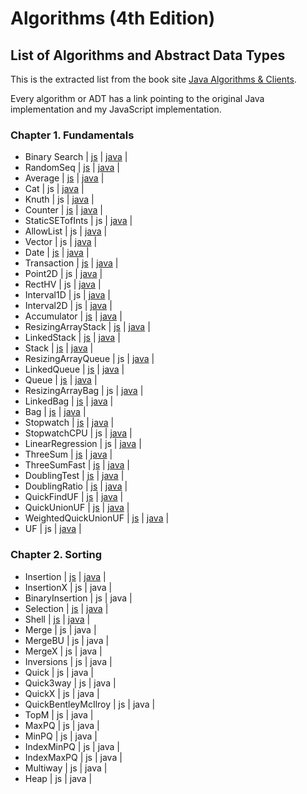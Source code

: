 # Algorithms (4th Edition)

## List of Algorithms and Abstract Data Types

This is the extracted list from the book site [Java Algorithms & Clients](https://algs4.cs.princeton.edu/code/).

Every algorithm or ADT has a link pointing to the original Java implementation and my JavaScript implementation.

### Chapter 1. Fundamentals

* Binary Search | [js](/src/algorithms/binary-search/binary-search.js) | [java](https://algs4.cs.princeton.edu/code/edu/princeton/cs/algs4/BinarySearch.java.html) |
* RandomSeq | [js](/src/examples/test-clients/random-seq.client.js) | [java](https://algs4.cs.princeton.edu/code/edu/princeton/cs/algs4/RandomSeq.java.html) |
* Average | [js](/src/examples/test-clients/average.client.js) | [java](https://algs4.cs.princeton.edu/code/edu/princeton/cs/algs4/Average.java.html) |
* Cat | js | [java](https://algs4.cs.princeton.edu/code/edu/princeton/cs/algs4/Cat.java.html) |
* Knuth | js | [java](https://algs4.cs.princeton.edu/code/edu/princeton/cs/algs4/Knuth.java.html) |
* Counter | [js](/src/adts/counter/counter.js) | [java](https://algs4.cs.princeton.edu/code/edu/princeton/cs/algs4/Counter.java.html) |
* StaticSETofInts | js | [java](https://algs4.cs.princeton.edu/code/edu/princeton/cs/algs4/StaticSETofInts.java.html) |
* AllowList | js | [java](https://algs4.cs.princeton.edu/code/edu/princeton/cs/algs4/Allowlist.java.html) |
* Vector | js | [java](https://algs4.cs.princeton.edu/code/edu/princeton/cs/algs4/Vector.java.html) |
* Date | [js](/src/adts/basic-date/basic-date.js) | [java](https://algs4.cs.princeton.edu/code/edu/princeton/cs/algs4/Date.java.html) |
* Transaction | [js](/src/adts/transaction/transaction.js) | [java](https://algs4.cs.princeton.edu/code/edu/princeton/cs/algs4/Transaction.java.html) |
* Point2D | js | [java](https://algs4.cs.princeton.edu/code/edu/princeton/cs/algs4/Point2D.java.html) |
* RectHV | js | [java](https://algs4.cs.princeton.edu/code/edu/princeton/cs/algs4/RectHV.java.html) |
* Interval1D | js | [java](https://algs4.cs.princeton.edu/code/edu/princeton/cs/algs4/Interval1D.java.html) |
* Interval2D | js | [java](https://algs4.cs.princeton.edu/code/edu/princeton/cs/algs4/Interval2D.java.html) |
* Accumulator | [js](/src/adts/accumulator/accumulator.js) | [java](https://algs4.cs.princeton.edu/code/edu/princeton/cs/algs4/Accumulator.java.html) |
* ResizingArrayStack | [js](/src/adts/resizable-array-stack/resizable-array-stack.js) | [java](https://algs4.cs.princeton.edu/code/edu/princeton/cs/algs4/ResizingArrayStack.java.html) |
* LinkedStack | [js](/src/adts/stack/stack.js) | [java](https://algs4.cs.princeton.edu/code/edu/princeton/cs/algs4/LinkedStack.java.html) |
* Stack | [js](/src/adts/stack/stack.js) | [java](https://algs4.cs.princeton.edu/code/edu/princeton/cs/algs4/Stack.java.html) |
* ResizingArrayQueue | js | [java](https://algs4.cs.princeton.edu/code/edu/princeton/cs/algs4/ResizingArrayQueue.java.html) |
* LinkedQueue | [js](/src/adts/queue/queue.js) | [java](https://algs4.cs.princeton.edu/code/edu/princeton/cs/algs4/LinkedQueue.java.html) |
* Queue | [js](/src/adts/queue/queue.js) | [java](https://algs4.cs.princeton.edu/code/edu/princeton/cs/algs4/Queue.java.html) |
* ResizingArrayBag | js | [java](https://algs4.cs.princeton.edu/code/edu/princeton/cs/algs4/ResizingArrayBag.java.html) |
* LinkedBag | [js](/src/adts/bag/bag.js) | [java](https://algs4.cs.princeton.edu/code/edu/princeton/cs/algs4/LinkedBag.java.html) |
* Bag | [js](/src/adts/bag/bag.js) | [java](https://algs4.cs.princeton.edu/code/edu/princeton/cs/algs4/Bag.java.html) |
* Stopwatch | [js](/src/adts/stop-watch/stop-watch.js) | [java](https://algs4.cs.princeton.edu/code/edu/princeton/cs/algs4/Stopwatch.java.html) |
* StopwatchCPU | js | [java](https://algs4.cs.princeton.edu/code/edu/princeton/cs/algs4/StopwatchCPU.java.html) |
* LinearRegression | js | [java](https://algs4.cs.princeton.edu/code/edu/princeton/cs/algs4/LinearRegression.java.html) |
* ThreeSum | [js](/src/algorithms/three-sum/three-sum.js) | [java](https://algs4.cs.princeton.edu/code/edu/princeton/cs/algs4/ThreeSum.java.html) |
* ThreeSumFast | [js](/src/algorithms/three-sum-fast/three-sum-fast.js) | [java](https://algs4.cs.princeton.edu/code/edu/princeton/cs/algs4/ThreeSumFast.java.html) |
* DoublingTest | [js](/src/examples/experiments/doubling-test.experiment.js) | [java](https://algs4.cs.princeton.edu/code/edu/princeton/cs/algs4/DoublingTest.java.html) |
* DoublingRatio | [js](/src/examples/experiments/doubling-ratio.experiment.js) | [java](https://algs4.cs.princeton.edu/code/edu/princeton/cs/algs4/DoublingRatio.java.html) |
* QuickFindUF | [js](/src/algorithms/union-find/union-find.js) | [java](https://algs4.cs.princeton.edu/code/edu/princeton/cs/algs4/QuickFindUF.java.html) |
* QuickUnionUF | [js](/src/algorithms/union-find-quick/union-find-quick.js) | [java](https://algs4.cs.princeton.edu/code/edu/princeton/cs/algs4/QuickUnionUF.java.html) |
* WeightedQuickUnionUF | [js](/src/algorithms/union-find-weighted/union-find-weighted.js) | [java](https://algs4.cs.princeton.edu/code/edu/princeton/cs/algs4/WeightedQuickUnionUF.java.html) |
* UF | js | [java](https://algs4.cs.princeton.edu/code/edu/princeton/cs/algs4/UF.java.html) |

### Chapter 2. Sorting

* Insertion | [js](/src/algorithms/insertion-sort/insertion-sort.js) | [java](https://algs4.cs.princeton.edu/code/edu/princeton/cs/algs4/Insertion.java.html) |
* InsertionX | js | java |
* BinaryInsertion | js | java |
* Selection | [js](/src/algorithms/selection-sort/selection-sort.js) | [java](https://algs4.cs.princeton.edu/code/edu/princeton/cs/algs4/Selection.java.html) |
* Shell | [js](/src/algorithms/shell-sort/shell-sort.js) | [java](https://algs4.cs.princeton.edu/code/edu/princeton/cs/algs4/Shell.java.html) |
* Merge | js | java |
* MergeBU | js | java |
* MergeX | js | java |
* Inversions | js | java |
* Quick | js | java |
* Quick3way | js | java |
* QuickX | js | java |
* QuickBentleyMcIlroy | js | java |
* TopM | js | java |
* MaxPQ | js | java |
* MinPQ | js | java |
* IndexMinPQ | js | java |
* IndexMaxPQ | js | java |
* Multiway | js | java |
* Heap | js | java |

